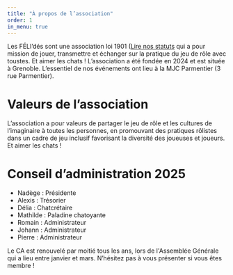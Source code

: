 ```yaml
---
title: "À propos de l’association"
order: 1
in_menu: true
---
```

Les FÉLI’dés sont une association loi 1901 ([Lire nos statuts](https://felides-jdr.fr/statuts%20de%20l%E2%80%99association.html) qui a pour mission de jouer, transmettre et échanger sur la pratique du jeu de rôle avec toustes. Et aimer les chats !
L’association a été fondée en 2024 et est située à Grenoble. L’essentiel de nos événements ont lieu à la MJC Parmentier (3 rue Parmentier).


# Valeurs de l’association

L’association a pour valeurs de partager le jeu de rôle et les cultures de l’imaginaire à toutes les personnes, en promouvant des pratiques rôlistes dans un cadre de jeu inclusif favorisant la diversité des joueuses et joueurs. Et aimer les chats !

# Conseil d’administration 2025

 - Nadège : Présidente
 - Alexis : Trésorier
 - Délia : Chatcrétaire
 - Mathilde : Paladine chatoyante
 - Romain : Administrateur
 - Johann : Administrateur
 - Pierre : Administrateur

Le CA est renouvelé par moitié tous les ans, lors de l'Assemblée Générale qui a lieu entre janvier et mars. N’hésitez pas à vous présenter si vous êtes membre ! 
